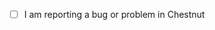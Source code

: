<!--
    Please *ONLY* use Github issues for concrete bug reports.
    Questions, discussions, and feature requests should go on the Mailing List

    Mailing List: http://clojureverse.org/t/about-the-chestnut-template-category/12
-->

- [ ] I am reporting a bug or problem in Chestnut
